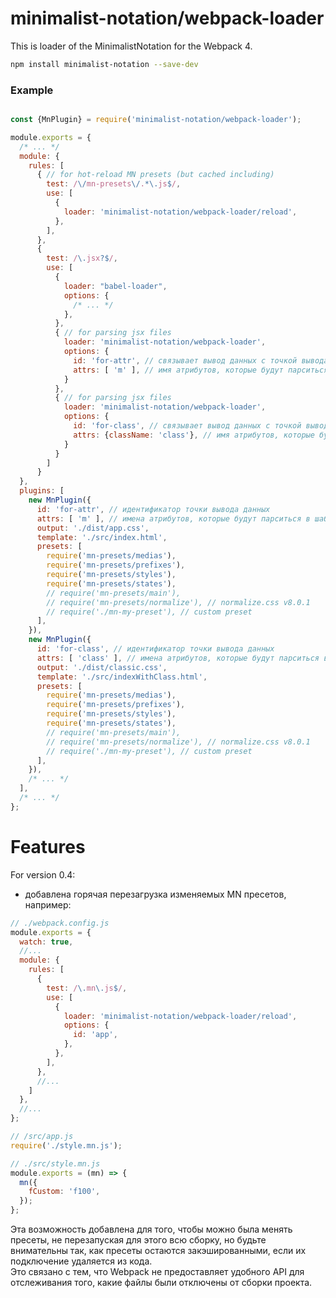 # minimalist-notation/webpack-loader


This is loader of the MinimalistNotation for the Webpack 4.


```sh
npm install minimalist-notation --save-dev
```


### Example

```js

const {MnPlugin} = require('minimalist-notation/webpack-loader');

module.exports = {
  /* ... */
  module: {
    rules: [
      { // for hot-reload MN presets (but cached including)
        test: /\/mn-presets\/.*\.js$/,
        use: [
          {
            loader: 'minimalist-notation/webpack-loader/reload',
          },
        ],
      },
      {
        test: /\.jsx?$/,
        use: [
          {
            loader: "babel-loader",
            options: {
              /* ... */
            },
          },
          { // for parsing jsx files
            loader: 'minimalist-notation/webpack-loader',
            options: {
              id: 'for-attr', // связывает вывод данных с точкой вывода (выводит данные в файл ./dist/app.css')
              attrs: [ 'm' ], // имя атрибутов, которые будут парситься в jsx файлах
            }
          },
          { // for parsing jsx files
            loader: 'minimalist-notation/webpack-loader',
            options: {
              id: 'for-class', // связывает вывод данных с точкой вывода (выводит данные в файл ./dist/classic.css')
              attrs: {className: 'class'}, // имя атрибутов, которые будут парситься в jsx файлах
            }
          }
        ]
      }
  },
  plugins: [
    new MnPlugin({
      id: 'for-attr', // идентификатор точки вывода данных
      attrs: [ 'm' ], // имена атрибутов, которые будут парситься в шаблоне ('./src/index.html')
      output: './dist/app.css',
      template: './src/index.html',
      presets: [
        require('mn-presets/medias'),
        require('mn-presets/prefixes'),
        require('mn-presets/styles'),
        require('mn-presets/states'),
        // require('mn-presets/main'),
        // require('mn-presets/normalize'), // normalize.css v8.0.1
        // require('./mn-my-preset'), // custom preset
      ],
    }),
    new MnPlugin({
      id: 'for-class', // идентификатор точки вывода данных
      attrs: [ 'class' ], // имена атрибутов, которые будут парситься в шаблоне ('./src/indexWithClass.html')
      output: './dist/classic.css',
      template: './src/indexWithClass.html',
      presets: [
        require('mn-presets/medias'),
        require('mn-presets/prefixes'),
        require('mn-presets/styles'),
        require('mn-presets/states'),
        // require('mn-presets/main'),
        // require('mn-presets/normalize'), // normalize.css v8.0.1
        // require('./mn-my-preset'), // custom preset
      ],
    }),
    /* ... */
  ],
  /* ... */
};

```

# Features

For version 0.4:
- добавлена горячая перезагрузка изменяемых MN пресетов, например:
```js
// ./webpack.config.js
module.exports = {
  watch: true,
  //...
  module: {
    rules: [
      {
        test: /\.mn\.js$/,
        use: [
          {
            loader: 'minimalist-notation/webpack-loader/reload',
            options: {
              id: 'app',
            },
          },
        ],
      },
      //...
    ]
  },
  //...
};

```
```js
// /src/app.js
require('./style.mn.js');
```
```js
// ./src/style.mn.js
module.exports = (mn) => {
  mn({
    fCustom: 'f100',
  });
};
```
Эта возможность добавлена для того, чтобы можно была менять пресеты, не перезапуская для этого всю сборку,
но будьте внимательны так, как пресеты остаются закэшированными, если их подключение удаляется из кода.  
Это связано с тем, что Webpack не предоставляет удобного API для отслеживания того, какие файлы были отключены от сборки проекта.
